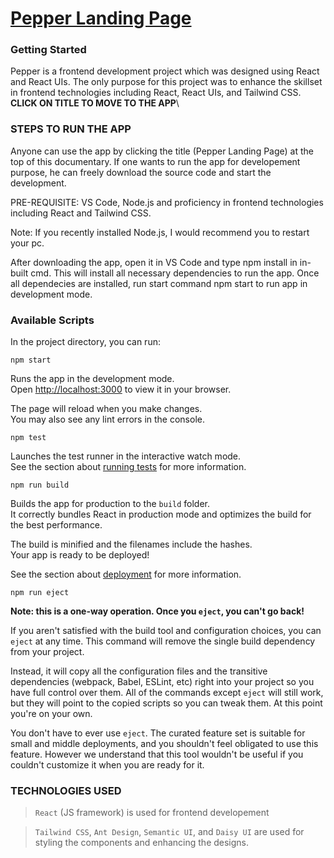 # [Pepper Landing Page](https://pepper-frontend-project.netlify.app/)

### Getting Started

Pepper is a frontend development project which was designed using React and React UIs. The only purpose for this project was to enhance the skillset in frontend technologies including React, React UIs, and Tailwind CSS.\
**CLICK ON TITLE TO MOVE TO THE APP**\

### STEPS TO RUN THE APP

Anyone can use the app by clicking the title (Pepper Landing Page) at the top of this documentary. If one wants to run the app for developement purpose, he can freely download the source code and start the development.

PRE-REQUISITE: VS Code, Node.js and proficiency in frontend technologies including React and Tailwind CSS.

Note: If you recently installed Node.js, I would recommend you to restart your pc.

After downloading the app, open it in VS Code and type npm install in in-built cmd. This will install all necessary dependencies to run the app. Once all dependecies are installed, run start command npm start to run app in development mode.

### Available Scripts

In the project directory, you can run:

`npm start`

Runs the app in the development mode.\
Open [http://localhost:3000](http://localhost:3000) to view it in your browser.

The page will reload when you make changes.\
You may also see any lint errors in the console.

`npm test`

Launches the test runner in the interactive watch mode.\
See the section about [running tests](https://facebook.github.io/create-react-app/docs/running-tests) for more information.

`npm run build`

Builds the app for production to the `build` folder.\
It correctly bundles React in production mode and optimizes the build for the best performance.

The build is minified and the filenames include the hashes.\
Your app is ready to be deployed!

See the section about [deployment](https://facebook.github.io/create-react-app/docs/deployment) for more information.

`npm run eject`

**Note: this is a one-way operation. Once you `eject`, you can't go back!**

If you aren't satisfied with the build tool and configuration choices, you can `eject` at any time. This command will remove the single build dependency from your project.

Instead, it will copy all the configuration files and the transitive dependencies (webpack, Babel, ESLint, etc) right into your project so you have full control over them. All of the commands except `eject` will still work, but they will point to the copied scripts so you can tweak them. At this point you're on your own.

You don't have to ever use `eject`. The curated feature set is suitable for small and middle deployments, and you shouldn't feel obligated to use this feature. However we understand that this tool wouldn't be useful if you couldn't customize it when you are ready for it.

### TECHNOLOGIES USED

> `React` (JS framework) is used for frontend developement

> `Tailwind CSS`, `Ant Design`, `Semantic UI`, and `Daisy UI` are used for styling the components and enhancing the designs.
